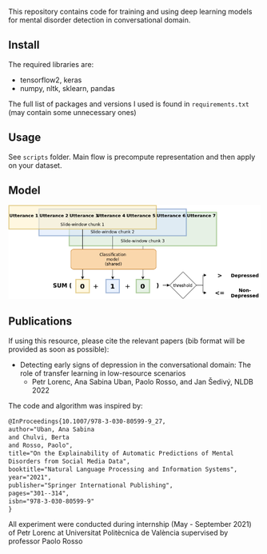 This repository contains code for training and using deep learning models for mental disorder detection in conversational domain.

## Install
The required libraries are:
- tensorflow2, keras
- numpy, nltk, sklearn, pandas

The full list of packages and versions I used is found in `requirements.txt` (may contain some unnecessary ones)

## Usage

See `scripts` folder. Main flow is precompute representation and then apply on your dataset.

## Model

![architecture_full](fig/slide-window.png)


## Publications

If using this resource, please cite the relevant papers (bib format will be provided as soon as possible):

 * Detecting early signs of depression in the conversational domain: The role of transfer learning in low-resource scenarios
    * Petr Lorenc, Ana Sabina Uban, Paolo Rosso, and Jan Šedivý, NLDB 2022
    
The code and algorithm was inspired by:
```
@InProceedings{10.1007/978-3-030-80599-9_27,
author="Uban, Ana Sabina
and Chulvi, Berta
and Rosso, Paolo",
title="On the Explainability of Automatic Predictions of Mental Disorders from Social Media Data",
booktitle="Natural Language Processing and Information Systems",
year="2021",
publisher="Springer International Publishing",
pages="301--314",
isbn="978-3-030-80599-9"
}
```
    
All experiment were conducted during internship (May - September 2021) of Petr Lorenc at Universitat Politècnica de València supervised by professor Paolo Rosso
